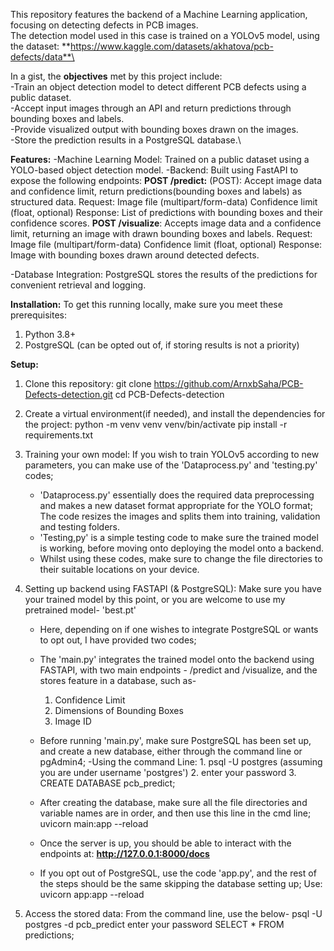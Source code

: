 This repository features the backend of a Machine Learning application, focusing on detecting defects in PCB images. \
The detection model used in this case is trained on a YOLOv5 model, using the dataset: **https://www.kaggle.com/datasets/akhatova/pcb-defects/data**\

In a gist, the **objectives** met by this project include:\
-Train an object detection model to detect different PCB defects using a public dataset.\
-Accept input images through an API and return predictions through bounding boxes and labels.\
-Provide visualized output with bounding boxes drawn on the images.\
-Store the prediction results in a PostgreSQL database.\

**Features:**
-Machine Learning Model: Trained on a public dataset using a YOLO-based object detection model.
-Backend: Built using FastAPI to expose the following endpoints:
          **POST /predict:**
          (POST): Accept image data and confidence limit, return predictions(bounding boxes and labels) as structured data.
          Request: Image file (multipart/form-data)
                  Confidence limit (float, optional)
          Response: List of predictions with bounding boxes and their confidence scores.
          **POST /visualize**:
          Accepts image data and a confidence limit, returning an image with drawn bounding boxes and labels.
           Request: Image file (multipart/form-data)
                  Confidence limit (float, optional)
          Response: Image with bounding boxes drawn around detected defects.
          
-Database Integration: PostgreSQL stores the results of the predictions for convenient retrieval and logging.

**Installation:**
To get this running locally, make sure you meet these prerequisites:
1. Python 3.8+
2. PostgreSQL (can be opted out of, if storing results is not a priority)

**Setup:**
1. Clone this repository:
   git clone https://github.com/ArnxbSaha/PCB-Defects-detection.git
   cd PCB-Defects-detection

2. Create a virtual environment(if needed), and install the dependencies for the project:
   python -m venv venv
   venv/bin/activate
   pip install -r requirements.txt
   
3. Training your own model:
   If you wish to train YOLOv5 according to new parameters, you can make use of the 'Dataprocess.py' and 'testing.py' codes;
   - 'Dataprocess.py' essentially does the required data preprocessing and makes a new dataset format appropriate for the YOLO format;
     The code resizes the images and splits them into training, validation and testing folders.
   - 'Testing,py' is a simple testing code to make sure the trained model is working, before moving onto deploying the model onto a backend.
   - Whilst using these codes, make sure to change the file directories to their suitable locations on your device.
     
4. Setting up backend using FASTAPI (& PostgreSQL):
   Make sure you have your trained model by this point, or you are welcome to use my pretrained model- 'best.pt'
   - Here, depending on if one wishes to integrate PostgreSQL or wants to opt out, I have provided two codes;
   - The 'main.py' integrates the trained model onto the backend using FASTAPI, with two main endpoints - /predict and /visualize, and the stores feature in a database, such as-
       1. Confidence Limit
       2. Dimensions of Bounding Boxes
       3. Image ID
   - Before running 'main.py', make sure PostgreSQL has been set up, and create a new database, either through the command line or pgAdmin4;
       -Using the command Line:
         1. psql -U postgres (assuming you are under username 'postgres')
         2. enter your password
         3. CREATE DATABASE pcb_predict;
    - After creating the database, make sure all the file directories and variable names are in order, and then use this line in the cmd line;
      uvicorn main:app --reload
    - Once the server is up, you should be able to interact with the endpoints at: **http://127.0.0.1:8000/docs**
      
    -  If you opt out of PostgreSQL, use the code 'app.py', and the rest of the steps should be the same skipping the database setting up;
      Use: uvicorn app:app --reload

 5. Access the stored data:
    From the command line, use the below-
      psql -U postgres -d pcb_predict
      enter your password
      SELECT * FROM predictions;


   

   

   
